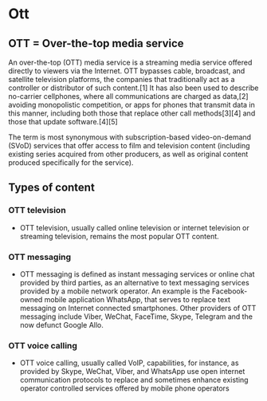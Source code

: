 # Ott
## OTT = Over-the-top media service

An over-the-top (OTT) media service is a streaming media service offered directly to viewers via the Internet. OTT bypasses cable, broadcast, and satellite television platforms, the companies that traditionally act as a controller or distributor of such content.[1] It has also been used to describe no-carrier cellphones, where all communications are charged as data,[2] avoiding monopolistic competition, or apps for phones that transmit data in this manner, including both those that replace other call methods[3][4] and those that update software.[4][5]

The term is most synonymous with subscription-based video-on-demand (SVoD) services that offer access to film and television content (including existing series acquired from other producers, as well as original content produced specifically for the service).

## Types of content

### OTT television
- OTT television, usually called online television or internet television or streaming television, remains the most popular OTT content.
### OTT messaging

- OTT messaging is defined as instant messaging services or online chat provided by third parties, as an alternative to text messaging services provided by a mobile network operator. An example is the Facebook-owned mobile application WhatsApp, that serves to replace text messaging on Internet connected smartphones. Other providers of OTT messaging include Viber, WeChat, FaceTime, Skype, Telegram and the now defunct Google Allo.

### OTT voice calling
- OTT voice calling, usually called VoIP, capabilities, for instance, as provided by Skype, WeChat, Viber, and WhatsApp use open internet communication protocols to replace and sometimes enhance existing operator controlled services offered by mobile phone operators
